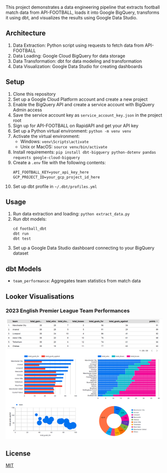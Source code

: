 

This project demonstrates a data engineering pipeline that extracts football match data from API-FOOTBALL, loads it into Google BigQuery, transforms it using dbt, and visualizes the results using Google Data Studio.

## Architecture

1. Data Extraction: Python script using requests to fetch data from API-FOOTBALL
2. Data Loading: Google Cloud BigQuery for data storage
3. Data Transformation: dbt for data modeling and transformation
4. Data Visualization: Google Data Studio for creating dashboards

## Setup

1. Clone this repository
2. Set up a Google Cloud Platform account and create a new project
3. Enable the BigQuery API and create a service account with BigQuery Admin access
4. Save the service account key as `service_account_key.json` in the project root
5. Sign up for API-FOOTBALL on RapidAPI and get your API key
6. Set up a Python virtual environment: `python -m venv venv`
7. Activate the virtual environment:
   - Windows: `venv\Scripts\activate`
   - Unix or MacOS: `source venv/bin/activate`
8. Install requirements: `pip install dbt-bigquery python-dotenv pandas requests google-cloud-bigquery`
9. Create a `.env` file with the following contents:
   ```
   API_FOOTBALL_KEY=your_api_key_here
   GCP_PROJECT_ID=your_gcp_project_id_here
   ```
10. Set up dbt profile in `~/.dbt/profiles.yml`

## Usage

1. Run data extraction and loading: `python extract_data.py`
2. Run dbt models: 
   ```
   cd football_dbt
   dbt run
   dbt test
   ```
3. Set up a Google Data Studio dashboard connecting to your BigQuery dataset

## dbt Models

- `team_performance`: Aggregates team statistics from match data

## Looker Visualisations

### 2023 English Premier League Team Performances
![football_team_performance](Looker_Visualisation.png)

## License

[MIT](https://choosealicense.com/licenses/mit/)
